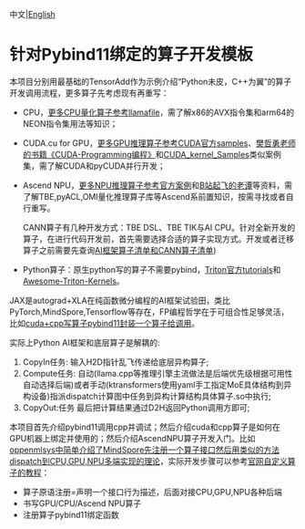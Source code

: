 中文|[English](README.md)

# 针对Pybind11绑定的算子开发模板

本项目分别用最基础的TensorAdd作为示例介绍“Python未皮，C++为翼”的算子开发调用流程，更多算子先考虑现有再重写：

- CPU，[更多CPU量化算子参考llamafile](https://github.com/Mozilla-Ocho/llamafile/tree/main/llama.cpp)，需了解x86的AVX指令集和arm64的NEON指令集用法等知识；
- CUDA.cu for GPU，[更多GPU推理算子参考CUDA官方samples](https://github.com/NVIDIA/cuda-samples/tree/master/Samples)、[樊哲勇老师的书籍《CUDA-Programming编程》](https://github.com/brucefan1983/CUDA-Programming)和[CUDA_kernel_Samples](https://github.com/Tongkaio/CUDA_Kernel_Samples)类似案例集，需了解CUDA和pyCUDA并行开发；
- Ascend NPU，[更多NPU推理算子参考官方案例](https://github.com/Ascend/samples/tree/master/cplusplus/level1_single_api/4_op_dev/1_custom_op)和[B站起飞的老谭](https://space.bilibili.com/668461244?spm_id_from=333.337.0.0)等资料，需了解TBE,pyACL,OMl量化推理算子库等Ascend系前置知识，按需寻找或者自行重写。

  CANN算子有几种开发方式：TBE DSL、TBE TIK与AI CPU。针对全新开发的算子，在进行代码开发前，首先需要选择合适的算子实现方式。开发或者迁移算子之前需要先查询[AI框架算子清单和CANN算子清单](https://www.hiascend.com/document/detail/zh/canncommercial/80RC1/apiref/operatorlist/operatorlist_0000.html))
- Python算子：原生python写的算子不需要pybind，[Triton官方tutorials](https://github.com/triton-lang/triton/blob/main/python/tutorials/01-vector-add.py)和[Awesome-Triton-Kernels](https://github.com/zinccat/Awesome-Triton-Kernels)。

JAX是autograd+XLA在纯函数微分编程的AI框架试验田，类比PyTorch,MindSpore,Tensorflow等存在，FP编程哲学在于可组合性足够灵活，比如[cuda+cpp写算子pybind11封装一个算子给调用](https://jax.ac.cn/en/latest/Custom_Operation_for_GPUs.html)。

实际上Python AI框架和底层算子是解耦的:

1. CopyIn任务: 输入H2D指针乱飞传递给底层异构算子;
2. Compute任务: 自动(llama.cpp等推理引擎主流做法是后端优先级根据可用性自动选择后端)或者手动(ktransformers使用yaml手工指定MoE具体结构到异构设备)指派dispatch计算图中任务到异构计算结构具体算子.so中执行;
3. CopyOut:任务 最后把计算结果通过D2H返回Python调用方即可;

本项目首先介绍pybind11调用cpp并调试；然后介绍cuda和cpp算子是如何在GPU机器上绑定并使用的；然后介绍AscendNPU算子开发入门。比如[oppenmlsys中简单介绍了MindSpore先注册一个算子接口然后用类似的方法dispatch到CPU,GPU,NPU多端实现的理论](https://github.com/openmlsys/openmlsys-zh/blob/main/chapter_programming_interface/c_python_interaction.md)，实际开发步骤可以参考[官网自定义算子的教程](https://www.mindspore.cn/docs/zh-CN/r2.5.0/model_train/custom_program/op_custom.html)：

- 算子原语注册=声明一个接口行为描述，后面对接CPU,GPU,NPU各种后端
- 书写GPU/CPU/Ascend NPU算子
- 注册算子pybind11绑定函数

